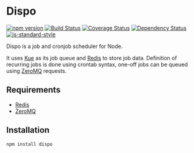 # Dispo

[![npm version](https://badge.fury.io/js/mongoose-patch-history.svg)](https://badge.fury.io/js/dispo) [![Build Status](https://travis-ci.org/gonsfx/dispo.svg?branch=master)](https://travis-ci.org/gonsfx/dispo) [![Coverage Status](https://coveralls.io/repos/github/gonsfx/dispo/badge.svg?branch=master)](https://coveralls.io/github/gonsfx/dispo?branch=master) [![Dependency Status](https://david-dm.org/gonsfx/dispo.svg)](https://david-dm.org/gonsfx/dispo) [![js-standard-style](https://img.shields.io/badge/code%20style-standard-brightgreen.svg)](http://standardjs.com/)

Dispo is a job and cronjob scheduler for Node.

It uses [Kue](https://github.com/Automattic/kue) as its job queue and [Redis](http://redis.io/) to store job data. Definition of recurring jobs is done using crontab syntax, one-off jobs can be queued using [ZeroMQ](http://zeromq.org/) requests.

## Requirements

- [Redis](http://redis.io/)
- [ZeroMQ](http://zeromq.org/)

## Installation

    npm install dispo

<!--
## Usage
Needs .json or .js with CommonJS export in which jobs are defined
-->
